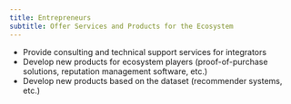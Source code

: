 ```yaml
---
title: Entrepreneurs
subtitle: Offer Services and Products for the Ecosystem
---
```


- Provide consulting and technical support services for integrators
- Develop new products for ecosystem players (proof-of-purchase solutions, reputation management software, etc.)
- Develop new products based on the dataset (recommender systems, etc.)